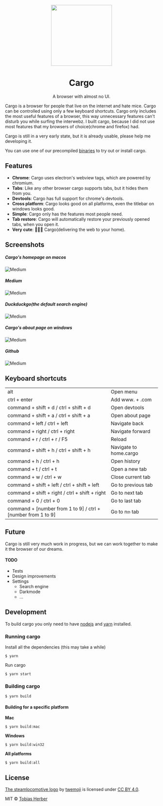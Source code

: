 <p align="center">
  <img width="200px" src="https://i.imgur.com/XfHbapN.png" />
  <h1 align="center">Cargo</h1>
</p>

<p align="center">
  A browser with almost no UI.
</p>

Cargo is a browser for people that live on the internet and hate mice. Cargo can be controlled using only a few keyboard shortcuts. Cargo only includes the most useful features of a browser, this way unnecessary features can't disturb you while surfing the interwebz. I built cargo, because I did not use most features that my browsers of choice(chrome and firefox) had.

Cargo is still in a very early state, but it is already usable, please help me developing it.

You can use one of our precompiled [binaries](https://github.com/herber/cargo/releases/latest) to try out or install cargo.

## Features

 - __Chrome__: Cargo uses electron's webview tags, which are powered by chromium.
 - __Tabs__: Like any other browser cargo supports tabs, but it hides them from you.
 - __Devtools__: Cargo has full support for chrome's devtools.
 - __Cross platform__: Cargo looks good on all platforms, even the titlebar on windows looks good.
 - __Simple__: Cargo only has the features most people need.
 - __Tab restore__: Cargo will automatically restore your previously opened tabs, when you open it.
 - __Very cute__: 🚂🚋🚋 Cargo(delivering the web to your home).

## Screenshots

##### Cargo's homepage on macos

![Medium](https://i.imgur.com/BT4P3mn.png)

##### Medium

![Medium](https://i.imgur.com/YpUDGQJ.png)

##### Duckduckgo(the default search engine)

![Medium](https://i.imgur.com/fnQ9ZCF.png)

##### Cargo's about page on windows

![Medium](https://i.imgur.com/ykuNAlY.png)

##### Github

![Medium](https://i.imgur.com/umxDEtU.png)

## Keyboard shortcuts

<table>
  <tr>
    <td class="shortcut">alt</td>
    <td>Open menu</td>
  </tr>
  <tr>
    <td class="shortcut">ctrl + enter</td>
    <td>Add www. + .com</td>
  </tr>
  <tr>
    <td class="shortcut">command + shift + d / ctrl + shift + d</td>
    <td>Open devtools</td>
  </tr>
  <tr>
    <td class="shortcut">command + shift + a / ctrl + shift + a</td>
    <td>Open about page</td>
  </tr>
  <tr>
    <td class="shortcut">command + left / ctrl + left</td>
    <td>Navigate back</td>
  </tr>
  <tr>
    <td class="shortcut">command + right / ctrl + right</td>
    <td>Navigate forward</td>
  </tr>
  <tr>
    <td class="shortcut">command + r / ctrl + r / F5</td>
    <td>Reload</td>
  </tr>
  <tr>
    <td class="shortcut">command + shift + h / ctrl + shift + h</td>
    <td>Navigate to home.cargo</td>
  </tr>
  <tr>
    <td class="shortcut">command + h / ctrl + h</td>
    <td>Open history</td>
  </tr>
  <tr>
    <td class="shortcut">command + t / ctrl + t</td>
    <td>Open a new tab</td>
  </tr>
  <tr>
    <td class="shortcut">command + w / ctrl + w</td>
    <td>Close current tab</td>
  </tr>
  <tr>
    <td class="shortcut">command + shift + left / ctrl + shift + left</td>
    <td>Go to previous tab</td>
  </tr>
  <tr>
    <td class="shortcut">command + shift + right / ctrl + shift + right</td>
    <td>Go to next tab</td>
  </tr>
  <tr>
    <td class="shortcut">command + 0 / ctrl + 0</td>
    <td>Go to last tab</td>
  </tr>
  <tr>
    <td class="shortcut">command + [number from 1 to 9] / ctrl + [number from 1 to 9]</td>
    <td>Go to n<i style="font-size: .7em;">th</i> tab</td>
  </tr>
</table>

## Future

Cargo is still very much work in progress, but we can work together to make it the browser of our dreams.

#### TODO

 - Tests
 - Design improvements
 - Settings
    - Search engine
    - Darkmode
    - ...

## Development

To build cargo you only need to have [nodejs](https://nodejs.org) and [yarn](https://yarnpkg.com) installed.

### Running cargo

Install all the dependencies (this may take a while)

```
$ yarn
```

Run cargo

```
$ yarn start
```

### Building cargo

```
$ yarn build
```

#### Building for a specific platform

__Mac__

```
$ yarn build:mac
```

__Windows__

```
$ yarn build:win32
```

__All platforms__

```
$ yarn build:all
```

## License

[The steamlocomotive logo](https://github.com/twitter/twemoji/blob/gh-pages/svg/1f682.svg) by [twemoji](https://github.com/twitter/twemoji) is licensed under [CC BY 4.0](https://creativecommons.org/licenses/by/4.0/).

MIT © [Tobias Herber](http://tobihrbr.com)

